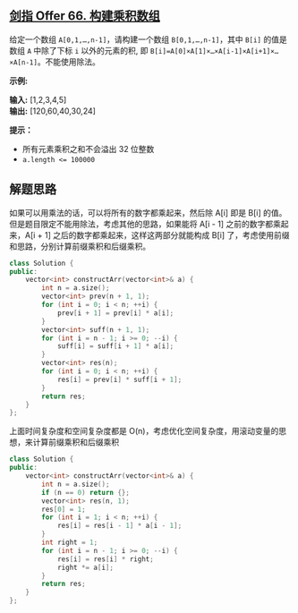## [剑指 Offer 66. 构建乘积数组](https://leetcode.cn/problems/gou-jian-cheng-ji-shu-zu-lcof/)

给定一个数组 `A[0,1,…,n-1]`，请构建一个数组 `B[0,1,…,n-1]`，其中 `B[i]` 的值是数组 `A` 中除了下标 `i` 以外的元素的积, 即 `B[i]=A[0]×A[1]×…×A[i-1]×A[i+1]×…×A[n-1]`。不能使用除法。

**示例:**

**输入:** [1,2,3,4,5]  
**输出:** [120,60,40,30,24]

**提示：**

- 所有元素乘积之和不会溢出 32 位整数
- `a.length <= 100000`

## 解题思路

如果可以用乘法的话，可以将所有的数字都乘起来，然后除 A[i] 即是 B[i] 的值。但是题目限定不能用除法，考虑其他的思路，如果能将 A[i - 1] 之前的数字都乘起来，A[i + 1] 之后的数字都乘起来，这样这两部分就能构成 B[i] 了，考虑使用前缀和思路，分别计算前缀乘积和后缀乘积。

```cpp
class Solution {
public:
    vector<int> constructArr(vector<int>& a) {
        int n = a.size();
        vector<int> prev(n + 1, 1);
        for (int i = 0; i < n; ++i) {
            prev[i + 1] = prev[i] * a[i];
        }
        vector<int> suff(n + 1, 1);
        for (int i = n - 1; i >= 0; --i) {
            suff[i] = suff[i + 1] * a[i];
        }
        vector<int> res(n);
        for (int i = 0; i < n; ++i) {
            res[i] = prev[i] * suff[i + 1];
        }
        return res;
    }
};
```

上面时间复杂度和空间复杂度都是 O(n)，考虑优化空间复杂度，用滚动变量的思想，来计算前缀乘积和后缀乘积

```cpp
class Solution {
public:
    vector<int> constructArr(vector<int>& a) {
        int n = a.size();
        if (n == 0) return {};
        vector<int> res(n, 1);
        res[0] = 1;
        for (int i = 1; i < n; ++i) {
            res[i] = res[i - 1] * a[i - 1];
        }
        int right = 1;
        for (int i = n - 1; i >= 0; --i) {
            res[i] = res[i] * right;
            right *= a[i];
        }
        return res;
    }
};
```